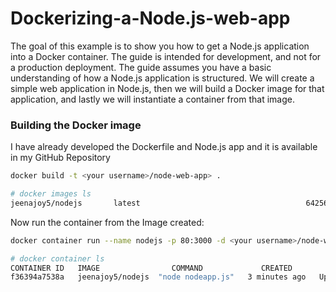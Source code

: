# Dockerizing-a-Node.js-web-app

The goal of this example is to show you how to get a Node.js  application into a Docker container. The guide is intended for development, and not for a production deployment. The guide assumes you have a basic understanding of how a Node.js application is structured. We will create a simple web application in Node.js, then we will build a Docker image for that application, and lastly we will instantiate a container from that image.

### Building the Docker image
I have already developed the Dockerfile and Node.js app and it is available in my GitHub Repository

```sh
docker build -t <your username>/node-web-app> .
```

```sh
# docker images ls
jeenajoy5/nodejs       latest                                     642564ee0a03   3 minutes ago       59.5MB
```

Now run the container from the Image created:

```sh
docker container run --name nodejs -p 80:3000 -d <your username>/node-web-app>
```

```sh
# docker container ls
CONTAINER ID   IMAGE                COMMAND             CREATED         STATUS         PORTS                                   NAMES
f36394a7538a   jeenajoy5/nodejs  "node nodeapp.js"   3 minutes ago   Up 3 minutes   0.0.0.0:80->3000/tcp, :::80->3000/tcp   nodejs
```
